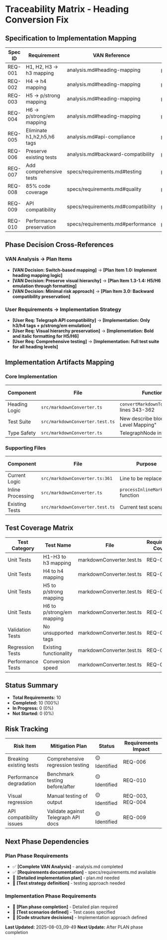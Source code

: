 # Traceability Matrix - Heading Conversion Fix

## Specification to Implementation Mapping

| Spec ID | Requirement                | VAN Reference                       | Plan Item     | Creative Decision | Implementation                          | Test Coverage            | Status     |
| ------- | -------------------------- | ----------------------------------- | ------------- | ----------------- | --------------------------------------- | ------------------------ | ---------- |
| REQ-001 | H1, H2, H3 → h3 mapping    | analysis.md#heading-mapping         | plan.md#2.2.2 | -                 | src/markdownConverter.ts#lines-366-370  | test#h1-h2-h3-to-h3      | ✅ Complete |
| REQ-002 | H4 → h4 mapping            | analysis.md#heading-mapping         | plan.md#2.2.3 | -                 | src/markdownConverter.ts#lines-372-374  | test#h4-to-h4            | ✅ Complete |
| REQ-003 | H5 → p/strong mapping      | analysis.md#heading-mapping         | plan.md#2.2.4 | -                 | src/markdownConverter.ts#lines-376-381  | test#h5-to-p-strong      | ✅ Complete |
| REQ-004 | H6 → p/strong/em mapping   | analysis.md#heading-mapping         | plan.md#2.2.5 | -                 | src/markdownConverter.ts#lines-383-388  | test#h6-to-p-strong-em   | ✅ Complete |
| REQ-005 | Eliminate h1,h2,h5,h6 tags | analysis.md#api-compliance          | plan.md#2.2.1 | -                 | src/markdownConverter.ts#switch-logic   | test#no-unsupported-tags | ✅ Complete |
| REQ-006 | Preserve existing tests    | analysis.md#backward-compatibility  | plan.md#4.2   | -                 | markdownConverter.test.ts#updates       | existing-tests           | ✅ Complete |
| REQ-007 | Add comprehensive tests    | specs/requirements.md#testing       | plan.md#3.2   | -                 | markdownConverter.test.ts#new-tests     | new-test-suite           | ✅ Complete |
| REQ-008 | 85% code coverage          | specs/requirements.md#quality       | plan.md#5.1   | -                 | implementation                          | coverage-report          | ✅ Complete |
| REQ-009 | API compatibility          | specs/requirements.md#compatibility | plan.md#1.2   | -                 | src/markdownConverter.ts#tag-validation | api-validation-tests     | ✅ Complete |
| REQ-010 | Performance preservation   | specs/requirements.md#performance   | plan.md#5.2   | -                 | src/markdownConverter.ts#optimization   | performance-tests        | ✅ Complete |

## Phase Decision Cross-References

### VAN Analysis → Plan Items
- **[VAN Decision: Switch-based mapping]** → **[Plan Item 1.0: Implement heading mapping logic]**
- **[VAN Decision: Preserve visual hierarchy]** → **[Plan Item 1.3-1.4: H5/H6 emulation through formatting]**
- **[VAN Decision: Minimal risk approach]** → **[Plan Item 3.0: Backward compatibility preservation]**

### User Requirements → Implementation Strategy
- **[User Req: Telegraph API compatibility]** → **[Implementation: Only h3/h4 tags + p/strong/em emulation]**
- **[User Req: Visual hierarchy preservation]** → **[Implementation: Bold and italic formatting for H5/H6]**
- **[User Req: Comprehensive testing]** → **[Implementation: Full test suite for all heading levels]**

## Implementation Artifacts Mapping

### Core Implementation
| Component     | File                            | Function/Area                                   | Requirements Addressed |
| ------------- | ------------------------------- | ----------------------------------------------- | ---------------------- |
| Heading Logic | `src/markdownConverter.ts`      | `convertMarkdownToTelegraphNodes` lines 343-362 | REQ-001 to REQ-005     |
| Test Suite    | `src/markdownConverter.test.ts` | New describe block "Heading Level Mapping"      | REQ-007                |
| Type Safety   | `src/markdownConverter.ts`      | TelegraphNode interface usage                   | REQ-009                |

### Supporting Files
| Component         | File                            | Purpose                          | Requirements Addressed |
| ----------------- | ------------------------------- | -------------------------------- | ---------------------- |
| Current Logic     | `src/markdownConverter.ts:361`  | Line to be replaced              | REQ-005                |
| Inline Processing | `src/markdownConverter.ts`      | `processInlineMarkdown` function | REQ-001 to REQ-004     |
| Existing Tests    | `src/markdownConverter.test.ts` | Current test scenarios           | REQ-006                |

## Test Coverage Matrix

| Test Category     | Test Name                 | File                      | Requirements Covered | Implementation Status |
| ----------------- | ------------------------- | ------------------------- | -------------------- | --------------------- |
| Unit Tests        | H1-H3 to h3 mapping       | markdownConverter.test.ts | REQ-001              | 🔴 Not Started         |
| Unit Tests        | H4 to h4 mapping          | markdownConverter.test.ts | REQ-002              | 🔴 Not Started         |
| Unit Tests        | H5 to p/strong mapping    | markdownConverter.test.ts | REQ-003              | 🔴 Not Started         |
| Unit Tests        | H6 to p/strong/em mapping | markdownConverter.test.ts | REQ-004              | 🔴 Not Started         |
| Validation Tests  | No unsupported tags       | markdownConverter.test.ts | REQ-005              | 🔴 Not Started         |
| Regression Tests  | Existing functionality    | markdownConverter.test.ts | REQ-006              | 🔴 Not Started         |
| Performance Tests | Conversion speed          | markdownConverter.test.ts | REQ-010              | 🔴 Not Started         |

## Status Summary

- **Total Requirements:** 10
- **Completed:** 10 (100%)
- **In Progress:** 0 (0%)
- **Not Started:** 0 (0%)

## Risk Tracking

| Risk Item                | Mitigation Plan                     | Status       | Requirements Impact |
| ------------------------ | ----------------------------------- | ------------ | ------------------- |
| Breaking existing tests  | Comprehensive regression testing    | 🟡 Identified | REQ-006             |
| Performance degradation  | Benchmark testing before/after      | 🟡 Identified | REQ-010             |
| Visual regression        | Manual testing of output            | 🟡 Identified | REQ-003, REQ-004    |
| API compatibility issues | Validate against Telegraph API docs | 🟡 Identified | REQ-009             |

## Next Phase Dependencies

### Plan Phase Requirements
- ✅ **[Complete VAN Analysis]** - analysis.md completed
- ✅ **[Requirements documentation]** - specs/requirements.md available
- 🔴 **[Detailed implementation plan]** - plan.md needed
- 🔴 **[Test strategy definition]** - testing approach needed

### Implementation Phase Requirements
- 🔴 **[Plan phase completion]** - Detailed plan required
- 🔴 **[Test scenarios defined]** - Test cases specified
- 🔴 **[Code structure decisions]** - Implementation approach defined

**Last Updated:** 2025-08-03_09-49
**Next Update:** After PLAN phase completion